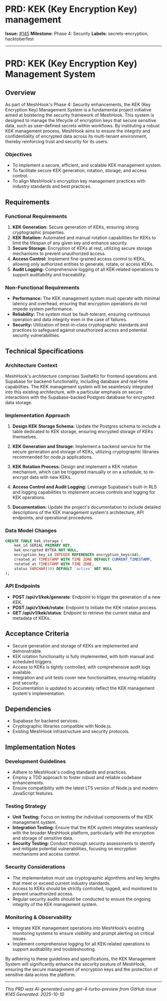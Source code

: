 # PRD: KEK (Key Encryption Key) management

**Issue:** [#145](https://github.com/profullstack/meshhook/issues/145)
**Milestone:** Phase 4: Security
**Labels:** secrets-encryption, hacktoberfest

---

# PRD: KEK (Key Encryption Key) Management System

## Overview

As part of MeshHook's Phase 4: Security enhancements, the KEK (Key Encryption Key) Management System is a fundamental project initiative aimed at bolstering the security framework of MeshHook. This system is designed to manage the lifecycle of encryption keys that secure sensitive data, such as user-defined secrets within workflows. By instituting a robust KEK management process, MeshHook aims to ensure the integrity and confidentiality of encrypted data across its multi-tenant environment, thereby reinforcing trust and security for its users.

### Objectives

- To implement a secure, efficient, and scalable KEK management system.
- To facilitate secure KEK generation, rotation, storage, and access control.
- To align MeshHook's encryption key management practices with industry standards and best practices.

## Requirements

### Functional Requirements

1. **KEK Generation:** Secure generation of KEKs, ensuring strong cryptographic properties.
2. **KEK Rotation:** Automated and manual rotation capabilities for KEKs to limit the lifespan of any given key and enhance security.
3. **Secure Storage:** Encryption of KEKs at rest, utilizing secure storage mechanisms to prevent unauthorized access.
4. **Access Control:** Implement fine-grained access control to KEKs, allowing only authorized entities to generate, rotate, or access KEKs.
5. **Audit Logging:** Comprehensive logging of all KEK-related operations to support auditability and traceability.

### Non-Functional Requirements

- **Performance:** The KEK management system must operate with minimal latency and overhead, ensuring that encryption operations do not impede system performance.
- **Reliability:** The system must be fault-tolerant, ensuring continuous operation and data integrity even in the case of failures.
- **Security:** Utilization of best-in-class cryptographic standards and practices to safeguard against unauthorized access and potential security vulnerabilities.

## Technical Specifications

### Architecture Context

MeshHook's architecture comprises SvelteKit for frontend operations and Supabase for backend functionality, including database and real-time capabilities. The KEK management system will be seamlessly integrated into this existing architecture, with a particular emphasis on secure interactions with the Supabase-backed Postgres database for encrypted data storage.

### Implementation Approach

1. **Design KEK Storage Schema:** Update the Postgres schema to include a table dedicated to KEK storage, ensuring encrypted storage of KEKs themselves.
   
2. **KEK Generation and Storage:** Implement a backend service for the secure generation and storage of KEKs, utilizing cryptographic libraries recommended for node.js applications.
   
3. **KEK Rotation Process:** Design and implement a KEK rotation mechanism, which can be triggered manually or on a schedule, to re-encrypt data with new KEKs.
   
4. **Access Control and Audit Logging:** Leverage Supabase's built-in RLS and logging capabilities to implement access controls and logging for KEK operations.
   
5. **Documentation:** Update the project's documentation to include detailed descriptions of the KEK management system's architecture, API endpoints, and operational procedures.

### Data Model Changes

```sql
CREATE TABLE kek_storage (
    kek_id SERIAL PRIMARY KEY,
    kek_encrypted BYTEA NOT NULL,
    encryption_key_id INTEGER REFERENCES encryption_keys(id),
    created_at TIMESTAMP WITH TIME ZONE DEFAULT CURRENT_TIMESTAMP,
    rotated_at TIMESTAMP WITH TIME ZONE,
    status VARCHAR(50) DEFAULT 'active' NOT NULL
);
```

### API Endpoints

- **POST /api/v1/kek/generate**: Endpoint to trigger the generation of a new KEK.
- **POST /api/v1/kek/rotate**: Endpoint to initiate the KEK rotation process.
- **GET /api/v1/kek/status**: Endpoint to retrieve the current status and metadata of KEKs.

## Acceptance Criteria

- Secure generation and storage of KEKs are implemented and demonstrable.
- KEK rotation functionality is fully implemented, with both manual and scheduled triggers.
- Access to KEKs is tightly controlled, with comprehensive audit logs available.
- Integration and unit tests cover new functionalities, ensuring reliability and security.
- Documentation is updated to accurately reflect the KEK management system's implementation.

## Dependencies

- Supabase for backend services.
- Cryptographic libraries compatible with Node.js.
- Existing MeshHook infrastructure and security protocols.

## Implementation Notes

### Development Guidelines

- Adhere to MeshHook's coding standards and practices.
- Employ a TDD approach to foster robust and reliable codebase enhancements.
- Ensure compatibility with the latest LTS version of Node.js and modern JavaScript features.

### Testing Strategy

- **Unit Testing:** Focus on testing the individual components of the KEK management system.
- **Integration Testing:** Ensure that the KEK system integrates seamlessly with the broader MeshHook platform, particularly with the encryption and storage of sensitive data.
- **Security Testing:** Conduct thorough security assessments to identify and mitigate potential vulnerabilities, focusing on encryption mechanisms and access control.

### Security Considerations

- The implementation must use cryptographic algorithms and key lengths that meet or exceed current industry standards.
- Access to KEKs should be strictly controlled, logged, and monitored to prevent unauthorized access.
- Regular security audits should be conducted to ensure the ongoing integrity of the KEK management system.

### Monitoring & Observability

- Integrate KEK management operations into MeshHook’s existing monitoring systems to ensure visibility and prompt alerting on critical issues.
- Implement comprehensive logging for all KEK-related operations to support auditability and troubleshooting.

By adhering to these guidelines and specifications, the KEK Management System will significantly enhance the security posture of MeshHook, ensuring the secure management of encryption keys and the protection of sensitive data across the platform.

---

*This PRD was AI-generated using gpt-4-turbo-preview from GitHub issue #145*
*Generated: 2025-10-10*
